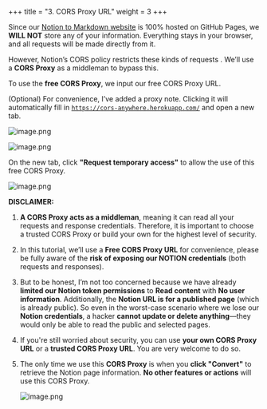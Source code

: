 +++
title = "3. CORS Proxy URL"
weight = 3
+++


Since our [Notion to Markdown website](https://notion-to-md.bamidev.com/) is 100% hosted on GitHub Pages, we **WILL NOT** store any of your information. Everything stays in your browser, and all requests will be made directly from it.


However, Notion’s CORS policy restricts these kinds of requests . We’ll use a **CORS Proxy** as a middleman to bypass this.


To use the **free CORS Proxy**, we input our free CORS Proxy URL.


(Optional) For convenience, I’ve added a proxy note. Clicking it will automatically fill in [`https://cors-anywhere.herokuapp.com/`](https://cors-anywhere.herokuapp.com/) and open a new tab.


![image.png](/images/002-ii-level-1-notion-to-md-fix/10-179521-image.png)


![image.png](/images/002-ii-level-1-notion-to-md-fix/10-891253-image.png)


On the new tab, click **"Request temporary access"** to allow the use of this free CORS Proxy.


![image.png](/images/002-ii-level-1-notion-to-md-fix/10-169991-image.png)


**DISCLAIMER:** 

1. **A CORS Proxy acts as a middleman**, meaning it can read all your requests and response credentials. Therefore, it is important to choose a trusted CORS Proxy or build your own for the highest level of security.
2. In this tutorial, we’ll use a **Free CORS Proxy URL** for convenience, please be fully aware of the **risk of exposing our NOTION credentials** (both requests and responses).
3. But to be honest, I’m not too concerned because we have already **limited our Notion token permissions** to **Read content** with **No user information**. Additionally, the **Notion URL is for a published page** (which is already public). So even in the worst-case scenario where we lose our **Notion credentials**, a hacker **cannot update or delete anything**—they would only be able to read the public and selected pages.
4. If you're still worried about security, you can use **your own CORS Proxy URL** or a **trusted CORS Proxy URL**. You are very welcome to do so.
5. The only time we use this **CORS Proxy** is when you **click "Convert"** to retrieve the Notion page information. **No other features or actions** will use this CORS Proxy.

	![image.png](/images/002-ii-level-1-notion-to-md-fix/10-799303-image.png)


